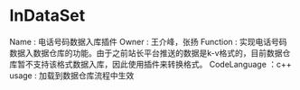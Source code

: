 InDataSet
=========
Name : 电话号码数据入库插件
Owner : 王介峰，张扬
Function : 实现电话号码数据入数据仓库的功能。由于之前站长平台推送的数据是k-v格式的，目前数据仓库暂不支持该格式数据入库，因此使用插件来转换格式。
CodeLanguage ：c++
usage : 加载到数据仓库流程中生效
